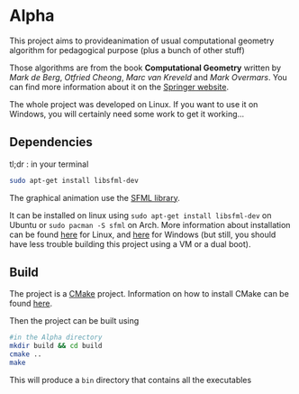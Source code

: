 # Alpha

This project aims to provideanimation of usual computational geometry algorithm for pedagogical purpose (plus a bunch of other stuff)

Those algorithms are from the book **Computational Geometry** written by _Mark de Berg_, _Otfried Cheong_, _Marc van Kreveld_ and _Mark Overmars_. You can find more information about it on the [Springer website](https://link.springer.com/book/10.1007/978-3-540-77974-2).

The whole project was developed on Linux. If you want to use it on Windows, you will certainly need some work to get it working...

## Dependencies

tl;dr : in your terminal
```bash
sudo apt-get install libsfml-dev
```



The graphical animation use the [SFML library](https://www.sfml-dev.org/index.php).

It can be installed on linux using ``sudo apt-get install libsfml-dev`` on Ubuntu or ``sudo pacman -S sfml`` on Arch. More information about installation can be found [here](https://www.sfml-dev.org/tutorials/2.5/start-linux.php) for Linux, and [here](https://www.sfml-dev.org/tutorials/2.5/start-vc.php) for Windows (but still, you should have less trouble building this project using a VM or a dual boot).

## Build

The project is a [CMake](https://cmake.org/) project. Information on how to install CMake can be found [here](https://cgold.readthedocs.io/en/latest/first-step/installation.html).

Then the project can be built using
```bash
#in the Alpha directory
mkdir build && cd build
cmake ..
make
```
This will produce a ``bin`` directory that contains all the executables
